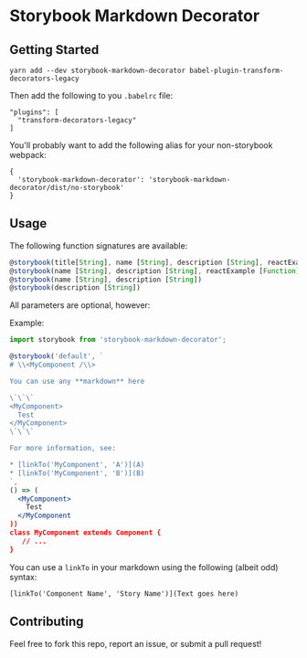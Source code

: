 # Storybook Markdown Decorator

## Getting Started

```
yarn add --dev storybook-markdown-decorator babel-plugin-transform-decorators-legacy
```

Then add the following to you `.babelrc` file:

```
"plugins": [
  "transform-decorators-legacy"
]
```

You'll probably want to add the following alias for your non-storybook webpack:

```
{
  'storybook-markdown-decorator': 'storybook-markdown-decorator/dist/no-storybook'
}
```

## Usage

The following function signatures are available:

```jsx
@storybook(title[String], name [String], description [String], reactExample [Function])
@storybook(name [String], description [String], reactExample [Function])
@storybook(name [String], description [String])
@storybook(description [String])
```

All parameters are optional, however:

Example:

```jsx
import storybook from 'storybook-markdown-decorator';

@storybook('default', `
# \\<MyComponent /\\>

You can use any **markdown** here

\`\`\`
<MyComponent>
  Test
</MyComponent>
\`\`\`

For more information, see:

* [linkTo('MyComponent', 'A')](A)
* [linkTo('MyComponent', 'B')](B)
`,
() => (
  <MyComponent>
    Test
  </MyComponent  
))
class MyComponent extends Component {
   // ...
}
```

You can use a `linkTo` in your markdown using the following (albeit odd) syntax:

```
[linkTo('Component Name', 'Story Name')](Text goes here)
```

## Contributing

Feel free to fork this repo, report an issue, or submit a pull request!
